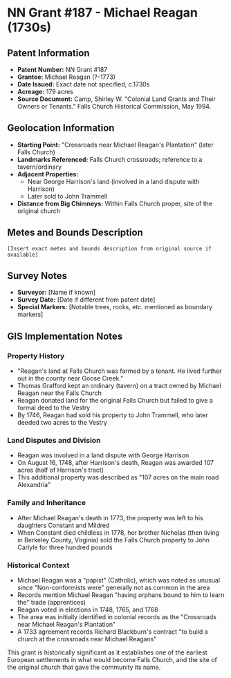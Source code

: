 # NN Grant #187 - Michael Reagan (1730s)

## Patent Information
- **Patent Number:** NN Grant #187
- **Grantee:** Michael Reagan (?-1773)
- **Date Issued:** Exact date not specified, c.1730s
- **Acreage:** 179 acres
- **Source Document:** Camp, Shirley W. "Colonial Land Grants and Their Owners or Tenants." Falls Church Historical Commission, May 1994.

## Geolocation Information
- **Starting Point:** "Crossroads near Michael Reagan's Plantation" (later Falls Church)
- **Landmarks Referenced:** Falls Church crossroads; reference to a tavern/ordinary
- **Adjacent Properties:** 
  - Near George Harrison's land (involved in a land dispute with Harrison)
  - Later sold to John Trammell
- **Distance from Big Chimneys:** Within Falls Church proper, site of the original church

## Metes and Bounds Description
```
[Insert exact metes and bounds description from original source if available]
```

## Survey Notes
- **Surveyor:** [Name if known]
- **Survey Date:** [Date if different from patent date]
- **Special Markers:** [Notable trees, rocks, etc. mentioned as boundary markers]

## GIS Implementation Notes

### Property History
- "Reagan's land at Falls Church was farmed by a tenant. He lived further out in the county near Goose Creek."
- Thomas Grafford kept an ordinary (tavern) on a tract owned by Michael Reagan near the Falls Church
- Reagan donated land for the original Falls Church but failed to give a formal deed to the Vestry
- By 1746, Reagan had sold his property to John Trammell, who later deeded two acres to the Vestry

### Land Disputes and Division
- Reagan was involved in a land dispute with George Harrison
- On August 16, 1748, after Harrison's death, Reagan was awarded 107 acres (half of Harrison's tract)
- This additional property was described as "107 acres on the main road Alexandria"

### Family and Inheritance
- After Michael Reagan's death in 1773, the property was left to his daughters Constant and Mildred
- When Constant died childless in 1778, her brother Nicholas (then living in Berkeley County, Virginia) sold the Falls Church property to John Carlyle for three hundred pounds

### Historical Context
- Michael Reagan was a "papist" (Catholic), which was noted as unusual since "Non-conformists were" generally not as common in the area
- Records mention Michael Reagan "having orphans bound to him to learn the" trade (apprentices)
- Reagan voted in elections in 1748, 1765, and 1768
- The area was initially identified in colonial records as the "Crossroads near Michael Reagan's Plantation"
- A 1733 agreement records Richard Blackburn's contract "to build a church at the crossroads near Michael Reagans"

This grant is historically significant as it establishes one of the earliest European settlements in what would become Falls Church, and the site of the original church that gave the community its name. 